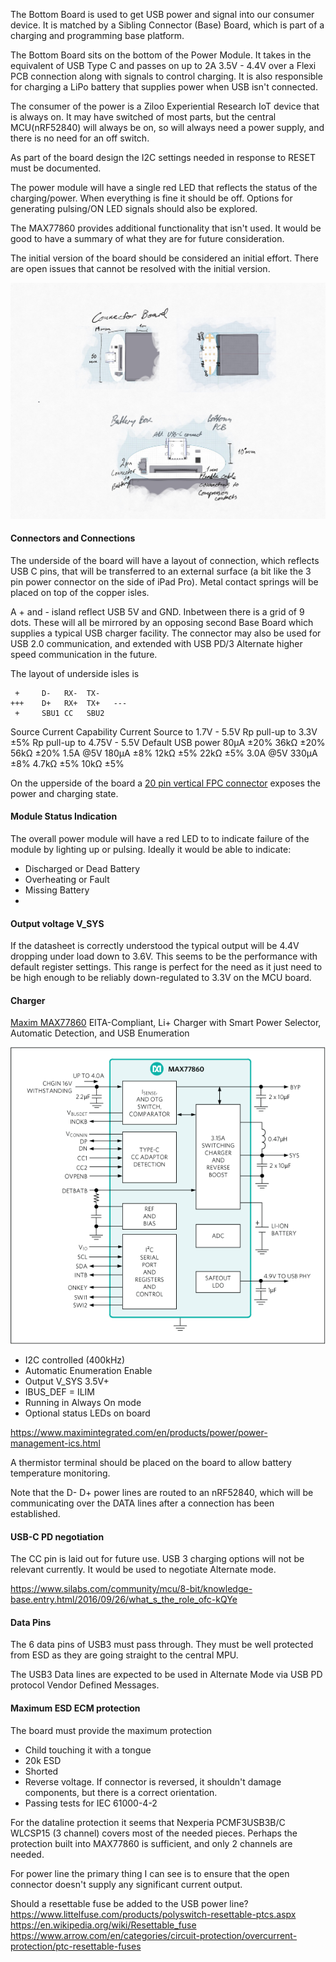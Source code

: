 The Bottom Board is used to get USB power and signal into our consumer device.
It is matched by a Sibling Connector (Base) Board, which is part of a charging and programming base platform.

The Bottom Board sits on the bottom of the Power Module. It takes in the equivalent of USB Type C and passes on up to 2A 3.5V - 4.4V over a Flexi PCB connection along with signals to control charging. 
It is also responsible for charging a LiPo battery that supplies power when USB isn't connected.

The consumer of the power is a Ziloo Experiential Research IoT device that is always on. 
It may have switched of most parts, but the central MCU(nRF52840) will always be on, 
so will always need a power supply, and there is no need for an off switch.

As part of the board design the I2C settings needed in response to RESET must be documented.

The power module will have a single red LED that reflects the status of the charging/power. 
When everything is fine it should be off. Options for generating pulsing/ON LED signals should also be
explored.

The MAX77860 provides additional functionality that isn't used. It would be good to have a summary of
what they are for future consideration.

The initial version of the board should be considered an initial effort. There are open issues that cannot
be resolved with the initial version.

![Bottom Board](./bottom-board.jpg)

#### Connectors and Connections

The underside of the board will have a layout of connection, which reflects USB C pins, that will be transferred to an external surface (a bit like the 3 pin power connector on the side of iPad Pro). Metal contact springs will be placed on
top of the copper isles.

A + and - island reflect USB 5V and GND. Inbetween there is a grid of 9 dots. 
These will all be mirrored by an opposing second Base Board which supplies a 
typical USB charger facility. The connector may also be used for USB 2.0 communication, 
and extended with USB PD/3 Alternate higher speed communication in the future.

The layout of underside isles is

```  
 +     D-   RX-  TX- 
+++    D+   RX+  TX+   ---
 +     SBU1 CC   SBU2
```


Source Current Capability       Current Source to 1.7V - 5.5V       Rp pull-up to 3.3V ±5%      Rp pull-up to 4.75V - 5.5V
Default USB power               80μA ±20%                           36kΩ ±20%                   56kΩ ±20%
1.5A @5V                        180μA ±8%                           12kΩ ±5%                    22kΩ ±5%
3.0A @5V                        330μA ±8%                           4.7kΩ ±5%                   10kΩ ±5%

On the upperside of the board a [20 pin vertical FPC connector](./CONNECTORS.md#20-pin-power-supply-connector-522072033) exposes the power and charging state.


#### Module Status Indication

The overall power module will have a red LED to to indicate failure of the module by lighting up or pulsing. Ideally it would be able to indicate:

* Discharged or Dead Battery
* Overheating or Fault
* Missing Battery
* 



#### Output voltage V_SYS

If the datasheet is correctly understood the typical output will be 4.4V dropping under load down to 3.6V.
This seems to be the performance with default register settings. This range is perfect for the need as it just need to be high enough to be reliably down-regulated to 3.3V on the MCU board.


#### Charger

[Maxim MAX77860](./MAX77860.pdf)
EITA-Compliant, Li+ Charger with Smart Power Selector, Automatic Detection, and USB Enumeration

![MAX77860](./MAX77860.png)

* I2C controlled (400kHz)
* Automatic Enumeration Enable
* Output V_SYS 3.5V+ 
* IBUS_DEF = ILIM
* Running in Always On mode
* Optional status LEDs on board


https://www.maximintegrated.com/en/products/power/power-management-ics.html

A thermistor terminal should be placed on the board to allow battery temperature monitoring.

Note that the D- D+ power lines are routed to an nRF52840, which will be communicating over the DATA lines
after a connection has been established.


#### USB-C PD negotiation

The CC pin is laid out for future use. USB 3 charging options will not be relevant currently.
It would be used to negotiate Alternate mode.

https://www.silabs.com/community/mcu/8-bit/knowledge-base.entry.html/2016/09/26/what_s_the_role_ofc-kQYe


#### Data Pins

The 6 data pins of USB3 must pass through.
They must be well protected from ESD as they are going straight to the central MPU.

The USB3 Data lines are expected to be used in Alternate Mode via USB PD protocol Vendor Defined Messages.


#### Maximum ESD ECM protection

The board must provide the maximum protection

* Child touching it with a tongue
* 20k ESD
* Shorted
* Reverse voltage. If connector is reversed, it shouldn't damage components, but there is a correct orientation.
* Passing tests for IEC 61000-4-2

For the dataline protection it seems that Nexperia PCMF3USB3B/C WLCSP15 (3 channel) covers most of the needed pieces. Perhaps the protection built into MAX77860 is sufficient, and only 2 channels are needed.

For power line the primary thing I can see is to ensure that the open connector doesn't supply any significant current output.

Should a resettable fuse be added to the USB power line?
https://www.littelfuse.com/products/polyswitch-resettable-ptcs.aspx
https://en.wikipedia.org/wiki/Resettable_fuse
https://www.arrow.com/en/categories/circuit-protection/overcurrent-protection/ptc-resettable-fuses





